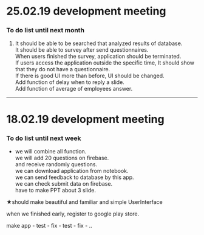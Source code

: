 # 25.02.19 development meeting

### To do list until next month<br>
<ol>
<li>It should be able to be searched that analyzed results of database.</li>
It should be able to survey after send questionnaires.<br>
When users finished the survey, application should be terminated.<br>
If users access the application outside the specific time, It should show that they do not have a questionnaire.<br>
If there is good UI more than before, UI should be changed.<br>
Add function of delay when to reply a slide.<br>
Add function of average of employees answer.<br>
</ol>

---------------------------------------------------------------------------------------

# 18.02.19 development meeting

### To do list until next week<br>
<ul>
<li>we will combine all function.</li>
we will add 20 questions on firebase.<br>
and receive randomly questions.<br>
we can download application from notebook.<br>
we can send feedback to database by this app.<br>
we can check submit data on firebase.<br>
have to make PPT about 3 slide.<br>
</ul>
★should make beautiful and familiar and simple UserInterface

when we finished early, 
register to google play store.<br>

make app - test - fix - test - fix - ..<br>
